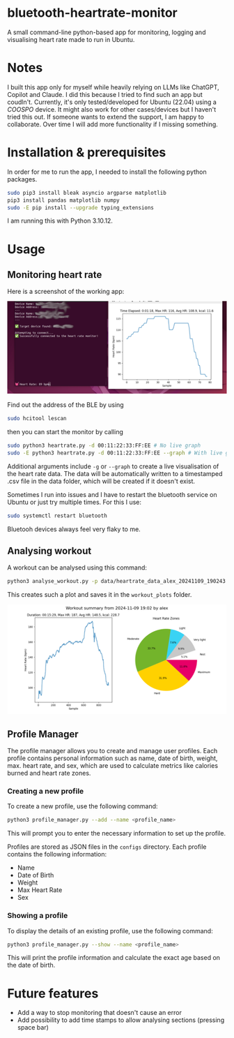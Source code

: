 # bluetooth-heartrate-monitor
A small command-line python-based app for monitoring, logging and visualising heart rate made to run in Ubuntu. 

# Notes
I built this app only for myself while heavily relying on LLMs like ChatGPT, Copilot and Claude. I did this because I tried to find such an app but coudln't. Currently, it's only tested/developed for Ubuntu (22.04) using a *COOSPO* device. It might also work for other cases/devices but I haven't tried this out. If someone wants to extend the support, I am happy to collaborate. Over time I will add more functionality if I missing something. 

# Installation & prerequisites
In order for me to run the app, I needed to install the following python packages. 

```bash
sudo pip3 install bleak asyncio argparse matplotlib
pip3 install pandas matplotlib numpy
sudo -E pip install --upgrade typing_extensions
```

I am running this with Python 3.10.12.

# Usage
## Monitoring heart rate
Here is a screenshot of the working app:

![Screenshot of working app](example_images/1.png)


Find out the address of the BLE by using

```bash
sudo hcitool lescan
```

then you can start the monitor by calling

```bash
sudo python3 heartrate.py -d 00:11:22:33:FF:EE # No live graph
sudo -E python3 heartrate.py -d 00:11:22:33:FF:EE --graph # With live graph
```

Additional arguments include `-g` or `--graph` to create a live visualisation of the heart rate data. The data will be automatically written to a timestamped .csv file in the data folder, which will be created if it doesn't exist.

Sometimes I run into issues and I have to restart the bluetooth service on Ubuntu or just try multiple times. For this I use:

```bash
sudo systemctl restart bluetooth
```

Bluetooh devices always feel very flaky to me.

## Analysing workout
A workout can be analysed using this command:

```bash
python3 analyse_workout.py -p data/heartrate_data_alex_20241109_190243.csv
```

This creates such a plot and saves it in the `workout_plots` folder. 

![Example of analysed workout](example_images/2.png)

## Profile Manager
The profile manager allows you to create and manage user profiles. Each profile contains personal information such as name, date of birth, weight, max. heart rate, and sex, which are used to calculate metrics like calories burned and heart rate zones.


### Creating a new profile
To create a new profile, use the following command:

```bash
python3 profile_manager.py --add --name <profile_name>
```

This will prompt you to enter the necessary information to set up the profile.

Profiles are stored as JSON files in the `configs` directory. Each profile contains the following information:
- Name
- Date of Birth
- Weight
- Max Heart Rate
- Sex

### Showing a profile
To display the details of an existing profile, use the following command:

```bash
python3 profile_manager.py --show --name <profile_name>
```

This will print the profile information and calculate the exact age based on the date of birth.

# Future features
- Add a way to stop monitoring that doesn't cause an error
- Add possibility to add time stamps to allow analysing sections (pressing space bar)